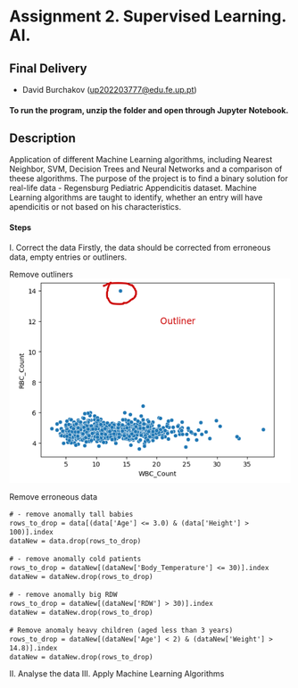 # Assignment 2. Supervised Learning. AI.

## Final Delivery

- David Burchakov (up202203777@edu.fe.up.pt)

#### To run the program, unzip the folder and open through Jupyter Notebook.

## Description
Application of different Machine Learning algorithms, including Nearest Neighbor, SVM, Decision Trees and Neural Networks and a comparison of theese algorithms. The purpose of the project is to find a binary solution for real-life data - Regensburg Pediatric Appendicitis dataset. 
Machine Learning algorithms are taught to identify, whether an entry will have apendicitis or not based on his characteristics.

#### Steps

I. Correct the data
Firstly, the data should be corrected from erroneous data, empty entries or outliners.

Remove outliners
![outliner](docs/outliner.png)

Remove erroneous data
~~~~
# - remove anomally tall babies
rows_to_drop = data[(data['Age'] <= 3.0) & (data['Height'] > 100)].index
dataNew = data.drop(rows_to_drop)

# - remove anomally cold patients
rows_to_drop = dataNew[(dataNew['Body_Temperature'] <= 30)].index
dataNew = dataNew.drop(rows_to_drop)

# - remove anomally big RDW
rows_to_drop = dataNew[(dataNew['RDW'] > 30)].index
dataNew = dataNew.drop(rows_to_drop)

# Remove anomaly heavy children (aged less than 3 years)
rows_to_drop = dataNew[(dataNew['Age'] < 2) & (dataNew['Weight'] > 14.8)].index
dataNew = dataNew.drop(rows_to_drop)
~~~~
II. Analyse the data
III. Apply Machine Learning Algorithms

